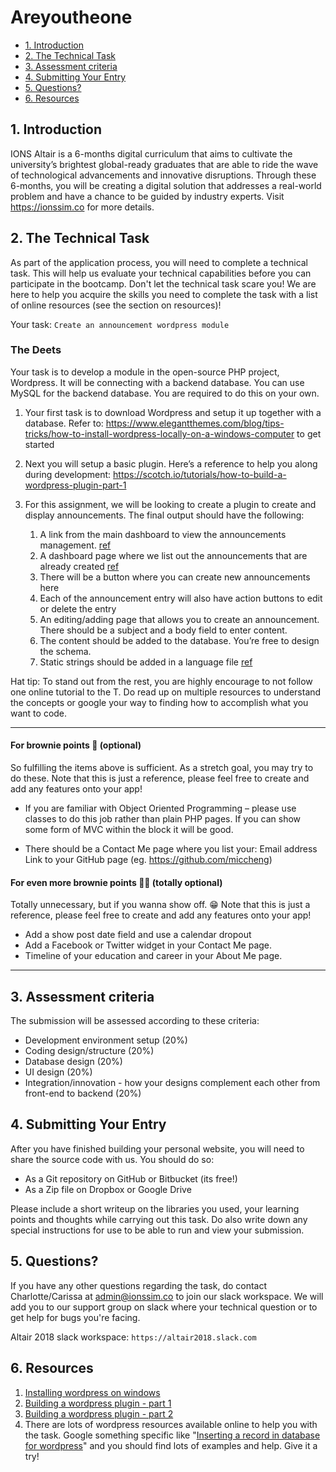 # Areyoutheone

<!-- vim-markdown-toc GFM -->

* [1. Introduction](#1-introduction)
* [2. The Technical Task](#2-the-technical-task)
* [3. Assessment criteria](#3-assessment-criteria)
* [4. Submitting Your Entry](#4-submitting-your-entry)
* [5. Questions?](#5-questions)
* [6. Resources](#6-resources)

<!-- vim-markdown-toc -->

## 1. Introduction
IONS Altair is a 6-months digital curriculum that aims to cultivate the university’s brightest global-ready graduates that are able to ride the wave of technological advancements and innovative disruptions. Through these 6-months, you will be creating a digital solution that addresses a real-world problem and have a chance to be guided by industry experts. 
Visit https://ionssim.co for more details.

## 2. The Technical Task
As part of the application process, you will need to complete a technical task. This will help us evaluate your technical capabilities before you can participate in the bootcamp. Don't let the technical task scare you! We are here to help you acquire the skills you need to complete the task with a list of online resources (see the section on resources)!

Your task: `Create an announcement wordpress module`
 
### The Deets
Your task is to develop a module in the open-source PHP project, Wordpress. It will be connecting with a backend database. You can use MySQL for the backend database. You are required to do this on your own.

1.	Your first task is to download Wordpress and setup it up together with a database. Refer to: https://www.elegantthemes.com/blog/tips-tricks/how-to-install-wordpress-locally-on-a-windows-computer to get started

2.	Next you will setup a basic plugin. Here’s a reference to help you along during development: https://scotch.io/tutorials/how-to-build-a-wordpress-plugin-part-1

3.	For this assignment, we will be looking to create a plugin to create and display announcements. The final output should have the following:
    1. A link from the main dashboard to view the announcements management. [ref](https://scotch.io/tutorials/how-to-build-a-wordpress-plugin-part-1#initialize-and-add-a-setting-page)
    2. A dashboard page where we list out the announcements that are already created [ref](https://scotch.io/tutorials/how-to-build-a-wordpress-plugin-part-1#adding-custom-input-fields)
    3. There will be a button where you can create new announcements here
    4. Each of the announcement entry will also have action buttons to edit or delete the entry
    5. An editing/adding page that allows you to create an announcement. There should be a subject and a body field to enter content.
    6. The content should be added to the database. You’re free to design the schema.
    7. Static strings should be added in a language file [ref](https://scotch.io/tutorials/how-to-build-a-wordpress-plugin-part-2#making-your-plugin-translatable-internationalization-or-il18n)

Hat tip: To stand out from the rest, you are highly encourage to not follow one online tutorial to the T. Do read up on multiple resources to understand the concepts or google your way to finding how to accomplish what you want to code.
<hr/>

#### For brownie points 🍪 (optional)
   
So fulfilling the items above is sufficient. As a stretch goal, you may try to do these. Note that this is just a reference, please feel free to create and add any features onto your app!

* If you are familiar with Object Oriented Programming – please use classes to do this job rather than plain PHP pages.  If you can show some form of MVC within the block it will be good.

* There should be a Contact Me page where you list your:
Email address
Link to your GitHub page (eg. https://github.com/miccheng)

#### For even more brownie points 🍪🍪 (totally optional)

Totally unnecessary, but if you wanna show off. 😁 Note that this is just a reference, please feel free to create and add any features onto your app!

* Add a show post date field and use a calendar dropout
* Add a Facebook or Twitter widget in your Contact Me page.
* Timeline of your education and career in your About Me page.
<hr/>

## 3. Assessment criteria
The submission will be assessed according to these criteria:

* Development environment setup (20%)
* Coding design/structure (20%)
* Database design (20%)
* UI design (20%)
* Integration/innovation - how your designs complement each other from front-end to backend (20%)

## 4. Submitting Your Entry
After you have finished building your personal website, you will need to share the source code with us. You should do so:
* As a Git repository on GitHub or Bitbucket (its free!)
* As a Zip file on Dropbox or Google Drive 

Please include a short writeup on the libraries you used, your learning points and thoughts while carrying out this task. Do also write down any special instructions for use to be able to run and view your submission.

## 5. Questions?
If you have any other questions regarding the task, do contact Charlotte/Carissa at admin@ionssim.co to join our slack workspace. We will add you to our support group on slack where your technical question or to get help for bugs you're facing. 

Altair 2018 slack workspace: `https://altair2018.slack.com`
  
## 6. Resources
1. [Installing wordpress on windows](https://www.elegantthemes.com/blog/tips-tricks/how-to-install-wordpress-locally-on-a-windows-computer)
2. [Building a wordpress plugin - part 1](https://scotch.io/tutorials/how-to-build-a-wordpress-plugin-part-1)
3. [Building a wordpress plugin - part 2](https://scotch.io/tutorials/how-to-build-a-wordpress-plugin-part-2)
4. There are lots of wordpress resources available online to help you with the task. Google something specific like "[Inserting a record in database for wordpress](https://google.com/search?q=Inserting+a+record+in+database+for+wordpress&oq=Inserting+a+record+in+database+for+wordpress)" and you should find lots of examples and help. Give it a try!
